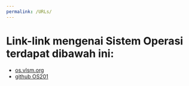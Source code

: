 ```yaml
---
permalink: /URLs/
---
```

# Link-link mengenai Sistem Operasi terdapat dibawah ini:
* [os.vlsm.org](https://os.vlsm.org)
* [github OS201](https://github.com/UI-FASILKOM-OS/os201)
